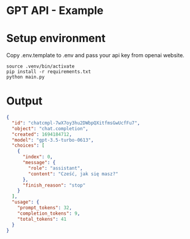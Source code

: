 # GPT API - Example

# Setup environment
Copy .env.template to .env and pass your api key from openai website.

```shell
source .venv/bin/activate
pip install -r requirements.txt
python main.py
```

# Output

```json
{
  "id": "chatcmpl-7wX7oy3hu2DWbpQXitfmsGwUcfFu7",
  "object": "chat.completion",
  "created": 1694184712,
  "model": "gpt-3.5-turbo-0613",
  "choices": [
    {
      "index": 0,
      "message": {
        "role": "assistant",
        "content": "Cześć, jak się masz?"
      },
      "finish_reason": "stop"
    }
  ],
  "usage": {
    "prompt_tokens": 32,
    "completion_tokens": 9,
    "total_tokens": 41
  }
}
```

